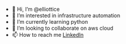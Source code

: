 - 👋 Hi, I’m @elliottice
- 👀 I’m interested in infrastructure automation
- 🌱 I’m currently learning python
- 💞️ I’m looking to collaborate on aws cloud
- 📫 How to reach me [LinkedIn](https://www.linkedin.com/in/elliott-frost-54aa423/)

<!---
elliottice/elliottice is a ✨ special ✨ repository because its `README.md` (this file) appears on your GitHub profile.
You can click the Preview link to take a look at your changes.
--->

